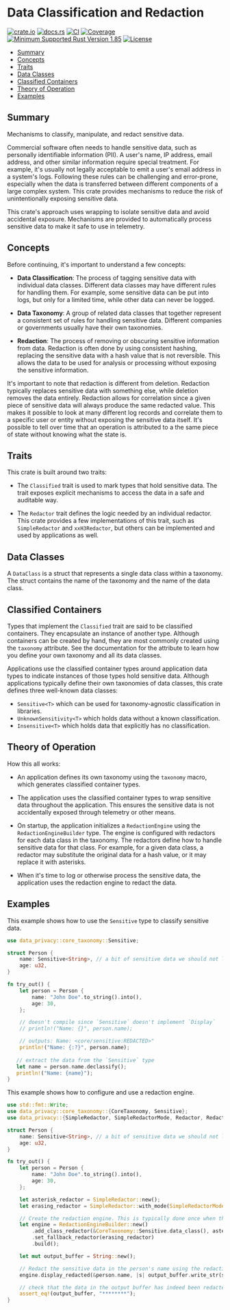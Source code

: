 # Data Classification and Redaction

[![crate.io](https://img.shields.io/crates/v/data-classification.svg)](https://crates.io/crates/data)
[![docs.rs](https://docs.rs/data-classification/badge.svg)](https://docs.rs/data-classification)
[![CI](https://github.com/geeknoid/data-classification/workflows/main/badge.svg)](https://github.com/geeknoid/data-classification/actions)
[![Coverage](https://codecov.io/gh/geeknoid/data-classification/graph/badge.svg?token=FCUG0EL5TI)](https://codecov.io/gh/geeknoid/data-classification)
[![Minimum Supported Rust Version 1.85](https://img.shields.io/badge/MSRV-1.85-blue.svg)]()
[![License](https://img.shields.io/badge/license-MIT-blue.svg)](./LICENSE)

* [Summary](#summary)
* [Concepts](#concepts)
* [Traits](#traits)
* [Data Classes](#data-classes)
* [Classified Containers](#classified-containers)
* [Theory of Operation](#theory-of-operation)
* [Examples](#examples)

## Summary

Mechanisms to classify, manipulate, and redact sensitive data.

Commercial software often needs to handle sensitive data, such as personally identifiable information (PII).
A user's name, IP address, email address, and other similar information require special treatment. For
example, it's usually not legally acceptable to emit a user's email address in a system's logs.
Following these rules can be challenging and error-prone, especially when the data is
transferred between different components of a large complex system. This crate provides
mechanisms to reduce the risk of unintentionally exposing sensitive data.

This crate's approach uses wrapping to isolate sensitive data and avoid accidental exposure.
Mechanisms are provided to automatically process sensitive data to make it safe to use in telemetry.

## Concepts

Before continuing, it's important to understand a few concepts:

- **Data Classification**: The process of tagging sensitive data with individual data classes.
  Different data classes may have different rules for handling them. For example, some sensitive
  data can be put into logs, but only for a limited time, while other data can never be logged.

- **Data Taxonomy**: A group of related data classes that together represent a consistent set
  of rules for handling sensitive data. Different companies or governments usually have their
  own taxonomies.

- **Redaction**: The process of removing or obscuring sensitive information from data.
  Redaction is often done by using consistent hashing, replacing the sensitive data with a hash
  value that is not reversible. This allows the data to be used for analysis or processing
  without exposing the sensitive information.

It's important to note that redaction is different from deletion. Redaction typically replaces sensitive data
with something else, while deletion removes the data entirely. Redaction allows for correlation since a given piece
of sensitive data will always produce the same redacted value. This makes it possible to look at many different
log records and correlate them to a specific user or entity without exposing the sensitive data itself. It's possible
to tell over time that an operation is attributed to a the same piece of state without knowing what the state is.

## Traits

This crate is built around two traits:

* The `Classified` trait is used to mark types that hold sensitive data. The trait exposes
  explicit mechanisms to access the data in a safe and auditable way.

* The `Redactor` trait defines the logic needed by an individual redactor. This crate provides a
  few implementations of this trait, such as `SimpleRedactor` and `xxH3Redactor`, but others can
  be implemented and used by applications as well.

## Data Classes

A `DataClass` is a struct that represents a single data class within a taxonomy. The struct
contains the name of the taxonomy and the name of the data class.

## Classified Containers

Types that implement the `Classified` trait are said to be classified containers. They encapsulate
an instance of another type. Although containers can be created by hand, they are most commonly created
using the `taxonomy` attribute. See the documentation for the attribute to learn how you define your own
taxonomy and all its data classes.

Applications use the classified container types around application
data types to indicate instances of those types hold sensitive data. Although applications typically
define their own taxonomies of data classes, this crate defines three well-known data classes:

* `Sensitive<T>` which can be used for taxonomy-agnostic classification in libraries.
* `UnknownSensitivity<T>` which holds data without a known classification.
* `Insensitive<T>` which holds data that explicitly has no classification.

## Theory of Operation

How this all works:

* An application defines its own taxonomy using the `taxonomy` macro, which generates classified container types.

* The application uses the classified container types to wrap sensitive data throughout the application. This ensures the
  sensitive data is not accidentally exposed through telemetry or other means.

* On startup, the application initializes a `RedactionEngine` using the `RedactionEngineBuilder` type. The engine is configured with
  redactors for each data class in the taxonomy. The redactors define how to handle sensitive data for that class. For example, for
  a given data class, a redactor may substitute the original data for a hash value, or it may replace it with asterisks.

* When it's time to log or otherwise process the sensitive data, the application uses the redaction engine to redact the data.

## Examples

This example shows how to use the `Sensitive` type to classify sensitive data.

```rust
use data_privacy::core_taxonomy::Sensitive;

struct Person {
    name: Sensitive<String>, // a bit of sensitive data we should not leak in logs
    age: u32,
}

fn try_out() {
    let person = Person {
        name: "John Doe".to_string().into(),
        age: 30,
    };

    // doesn't compile since `Sensitive` doesn't implement `Display`
    // println!("Name: {}", person.name);

    // outputs: Name: <core/sensitive:REDACTED>"
    println!("Name: {:?}", person.name);
 
   // extract the data from the `Sensitive` type
   let name = person.name.declassify();
   println!("Name: {name}");
}
```
This example shows how to configure and use a redaction engine.

```rust
use std::fmt::Write;
use data_privacy::core_taxonomy::{CoreTaxonomy, Sensitive};
use data_privacy::{SimpleRedactor, SimpleRedactorMode, Redactor, RedactionEngineBuilder};

struct Person {
    name: Sensitive<String>, // a bit of sensitive data we should not leak in logs
    age: u32,
}

fn try_out() {
    let person = Person {
        name: "John Doe".to_string().into(),
        age: 30,
    };

    let asterisk_redactor = SimpleRedactor::new();
    let erasing_redactor = SimpleRedactor::with_mode(SimpleRedactorMode::Erase);

    // Create the redaction engine. This is typically done once when the application starts.
    let engine = RedactionEngineBuilder::new()
        .add_class_redactor(&CoreTaxonomy::Sensitive.data_class(), asterisk_redactor)
        .set_fallback_redactor(erasing_redactor)
        .build();

    let mut output_buffer = String::new();

    // Redact the sensitive data in the person's name using the redaction engine.
    engine.display_redacted(&person.name, |s| output_buffer.write_str(s).unwrap());

    // check that the data in the output buffer has indeed been redacted as expected.
    assert_eq!(output_buffer, "********");
}
```
